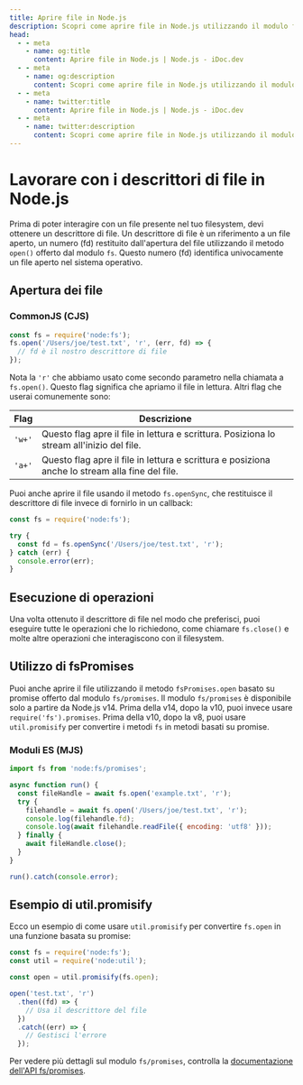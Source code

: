 ```yaml
---
title: Aprire file in Node.js
description: Scopri come aprire file in Node.js utilizzando il modulo fs, inclusi metodi sincroni e asincroni, e approcci basati su promesse.
head:
  - - meta
    - name: og:title
      content: Aprire file in Node.js | Node.js - iDoc.dev
  - - meta
    - name: og:description
      content: Scopri come aprire file in Node.js utilizzando il modulo fs, inclusi metodi sincroni e asincroni, e approcci basati su promesse.
  - - meta
    - name: twitter:title
      content: Aprire file in Node.js | Node.js - iDoc.dev
  - - meta
    - name: twitter:description
      content: Scopri come aprire file in Node.js utilizzando il modulo fs, inclusi metodi sincroni e asincroni, e approcci basati su promesse.
---
```



# Lavorare con i descrittori di file in Node.js

Prima di poter interagire con un file presente nel tuo filesystem, devi ottenere un descrittore di file. Un descrittore di file è un riferimento a un file aperto, un numero (fd) restituito dall'apertura del file utilizzando il metodo `open()` offerto dal modulo `fs`. Questo numero (fd) identifica univocamente un file aperto nel sistema operativo.

## Apertura dei file

### CommonJS (CJS)

```javascript
const fs = require('node:fs');
fs.open('/Users/joe/test.txt', 'r', (err, fd) => {
  // fd è il nostro descrittore di file
});
```

Nota la `'r'` che abbiamo usato come secondo parametro nella chiamata a `fs.open()`. Questo flag significa che apriamo il file in lettura. Altri flag che userai comunemente sono:

| Flag | Descrizione                                           |
|------|-------------------------------------------------------|
| `'w+'`| Questo flag apre il file in lettura e scrittura. Posiziona lo stream all'inizio del file. |
| `'a+'`| Questo flag apre il file in lettura e scrittura e posiziona anche lo stream alla fine del file. |

Puoi anche aprire il file usando il metodo `fs.openSync`, che restituisce il descrittore di file invece di fornirlo in un callback:

```javascript
const fs = require('node:fs');

try {
  const fd = fs.openSync('/Users/joe/test.txt', 'r');
} catch (err) {
  console.error(err);
}
```

## Esecuzione di operazioni

Una volta ottenuto il descrittore di file nel modo che preferisci, puoi eseguire tutte le operazioni che lo richiedono, come chiamare `fs.close()` e molte altre operazioni che interagiscono con il filesystem.

## Utilizzo di fsPromises

Puoi anche aprire il file utilizzando il metodo `fsPromises.open` basato su promise offerto dal modulo `fs/promises`. Il modulo `fs/promises` è disponibile solo a partire da Node.js v14. Prima della v14, dopo la v10, puoi invece usare `require('fs').promises`. Prima della v10, dopo la v8, puoi usare `util.promisify` per convertire i metodi `fs` in metodi basati su promise.

### Moduli ES (MJS)

```javascript
import fs from 'node:fs/promises';

async function run() {
  const fileHandle = await fs.open('example.txt', 'r');
  try {
    filehandle = await fs.open('/Users/joe/test.txt', 'r');
    console.log(filehandle.fd);
    console.log(await filehandle.readFile({ encoding: 'utf8' }));
  } finally {
    await fileHandle.close();
  }
}

run().catch(console.error);
```


## Esempio di util.promisify

Ecco un esempio di come usare `util.promisify` per convertire `fs.open` in una funzione basata su promise:

```javascript
const fs = require('node:fs');
const util = require('node:util');

const open = util.promisify(fs.open);

open('test.txt', 'r')
  .then((fd) => {
    // Usa il descrittore del file
  })
  .catch((err) => {
    // Gestisci l'errore
  });
```

Per vedere più dettagli sul modulo `fs/promises`, controlla la [documentazione dell'API fs/promises](/it/nodejs/api/fs#promises).

